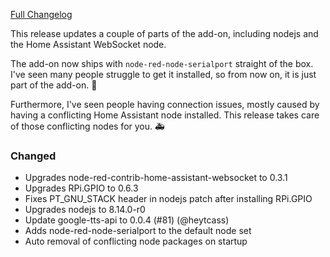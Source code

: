 [Full Changelog][changelog]

This release updates a couple of parts of the add-on, including nodejs and the Home Assistant WebSocket node.

The add-on now ships with `node-red-node-serialport` straight of the box. I've seen many people struggle to get it installed, so from now on, it is just part of the add-on. :tada:

Furthermore, I've seen people having connection issues, mostly caused by having a conflicting Home Assistant node installed. This release takes care of those conflicting nodes for you. 🚑 

### Changed

- Upgrades node-red-contrib-home-assistant-websocket to 0.3.1
- Upgrades RPi.GPIO to 0.6.3
- Fixes PT_GNU_STACK header in nodejs patch after installing RPi.GPIO
- Upgrades nodejs to 8.14.0-r0
- Update google-tts-api to 0.0.4 (#81) (@heytcass)
- Adds node-red-node-serialport to the default node set
- Auto removal of conflicting node packages on startup

[changelog]: https://github.com/hassio-addons/addon-node-red/compare/v1.1.0...v1.2.0